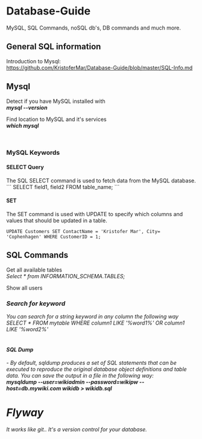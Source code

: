 <h1>Database-Guide</h1>
MySQL, SQL Commands, noSQL db's, DB commands and much more.

<h2>General SQL information</h2>
Introduction to Mysql: <br>
<a href="https://github.com/KristoferMar/Database-Guide/blob/master/SQL-Info.md" target="_blank">https://github.com/KristoferMar/Database-Guide/blob/master/SQL-Info.md</a><br>


<h2>Mysql</h2>
Detect if you have MySQL installed with <br>
<i><b> mysql --version </b></i><br>

Find location to MySQL and it's services <br>
<i><b>which mysql</b></i><br>

<br>
<h3>MySQL Keywords</h3>
<h4>SELECT Query</h4>
The SQL SELECT command is used to fetch data from the MySQL database. 
```
SELECT field1, field2 FROM table_name;
```

<h4>SET</h4>
The SET command is used with UPDATE to specify which columns and values that should be updated in a table. <br>

```
UPDATE Customers SET ContactName = 'Kristofer Mar', City= 'Cophenhagen' WHERE CustomerID = 1;
```

<h2>SQL Commands</h2>

Get all available tables <br>
<i>Select * from INFORMATION_SCHEMA.TABLES; </i><br>

Show all users <br>
<i><i>

<h3>Search for keyword</h3>
You can search for a string keyword in any column the following way <br>
<i> SELECT * FROM mytable WHERE column1 LIKE '%word1%' OR column1 LIKE '%word2%'</i><br>


<br>
<h4>SQL Dump</h4>
- By default, sqldump produces a set of SQL statements that can be executed to reproduce the original database object definitions and table data. You can save the output in a file in the following way: <br>
<b><i>mysqldump --user=wikiadmin --password=wikipw --host=db.mywiki.com wikidb > wikidb.sql</i></b>

# Flyway

It works like git.. It's a version control for your database.